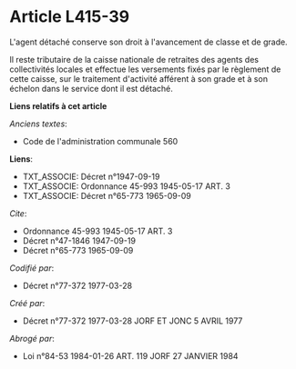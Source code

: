 # Article L415-39

L'agent détaché conserve son droit à l'avancement de classe et de grade.

Il reste tributaire de la caisse nationale de retraites des agents des collectivités locales et effectue les versements fixés
par le règlement de cette caisse, sur le traitement d'activité afférent à son grade et à son échelon dans le service dont il
est détaché.

**Liens relatifs à cet article**

_Anciens textes_:

  - Code de l'administration communale 560

**Liens**:

  - TXT_ASSOCIE: Décret n°1947-09-19
  - TXT_ASSOCIE: Ordonnance 45-993 1945-05-17 ART. 3
  - TXT_ASSOCIE: Décret n°65-773 1965-09-09

_Cite_:

  - Ordonnance 45-993 1945-05-17 ART. 3
  - Décret n°47-1846 1947-09-19
  - Décret n°65-773 1965-09-09

_Codifié par_:

  - Décret n°77-372 1977-03-28

_Créé par_:

  - Décret n°77-372 1977-03-28 JORF ET JONC 5 AVRIL 1977

_Abrogé par_:

  - Loi n°84-53 1984-01-26 ART. 119 JORF 27 JANVIER 1984
